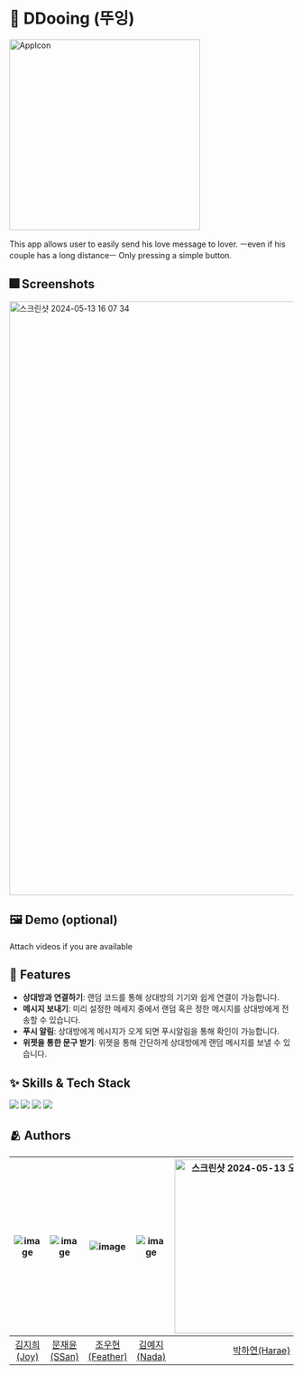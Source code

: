 
# :iphone: DDooing (뚜잉)
<img width="338" alt="AppIcon" src="https://github.com/DeveloperAcademy-POSTECH/2024-MC2-M18-KkaKka/assets/52277540/c7db188d-8015-4fe3-ab11-fa9cf99ff158">

This app allows user to easily send his love message to lover.
ㅡeven if his couple has a long distanceㅡ
Only pressing a simple button.

## :fireworks: Screenshots
<img width="1052" alt="스크린샷 2024-05-13 16 07 34" src="https://github.com/DeveloperAcademy-POSTECH/MC2-Team18-DDooing/assets/66589666/5e047ff2-47db-4068-9244-ebd795b3f3fe">

## :framed_picture: Demo (optional)

Attach videos if you are available


## :pushpin: Features

- **상대방과 연결하기**: 랜덤 코드를 통해 상대방의 기기와 쉽게 연결이 가능합니다.
- **메시지 보내기**: 미리 설정한 메세지 중에서 랜덤 혹은 정한 메시지를 상대방에게 전송할 수 있습니다.
- **푸시 알림**: 상대방에게 메시지가 오게 되면 푸시알림을 통해 확인이 가능합니다.
- **위젯을 통한 문구 받기**: 위젯을 통해 간단하게 상대방에게 랜덤 메시지를 보낼 수 있습니다.


## :sparkles: Skills & Tech Stack

<div>
<img src="https://img.shields.io/badge/swift-F05138?style=for-the-badge&logo=swift&logoColor=white">
<img src="https://img.shields.io/badge/swiftUI-F05138?style=for-the-badge&logo=swift&logoColor=white">
<img src="https://img.shields.io/badge/Xcode-147EFB?style=for-the-badge&logo=xcode&logoColor=white">
<img src="https://img.shields.io/badge/iOS-000000?style=for-the-badge&logo=ios&logoColor=white">
<div>


## :people_hugging: Authors
|![image](https://avatars.githubusercontent.com/u/66589666?v=4)|![image](https://avatars.githubusercontent.com/u/108652767?v=4)|![image](https://avatars.githubusercontent.com/u/140409015?v=4)|![image](https://avatars.githubusercontent.com/u/108533017?v=4)|<img width="308" alt="스크린샷 2024-05-13 오후 4 45 43" src="https://github.com/DeveloperAcademy-POSTECH/MC2-Team18-DDooing/assets/166782425/cfee305b-1ec7-4e8f-b38e-6977233f5558">|![image](https://avatars.githubusercontent.com/u/52277540?v=4)|
|:-:|:-:|:-:|:-:|:-:|:-:|
|[김지희(Joy)](https://github.com/jihee-daily)|[문재윤(SSan)](https://github.com/tenedict)|[조우현(Feather)](https://github.com/WooFeather)|[김예지(Nada)](https://github.com/yajikim)|[박하연(Harae)](https://github.com/HaraePark)|[서동원(Doran)](https://github.com/HappyDoran)|
